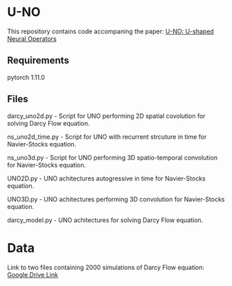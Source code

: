 # U-NO
This repository contains code accompaning the paper: [U-NO: U-shaped Neural Operators](https://arxiv.org/pdf/2204.11127.pdf)

## Requirements
pytorch 1.11.0

## Files
darcy_uno2d.py - Script for  UNO performing 2D spatial covolution for solving Darcy Flow equation. 

ns_uno2d_time.py - Script for UNO with recurrent strcuture in time for Navier-Stocks equation.

ns_uno3d.py - Script for UNO performing 3D spatio-temporal convolution for Navier-Stocks equation.

UNO2D.py - UNO achitectures autogressive in time for Navier-Stocks equation.

UNO3D.py - UNO achitectures performing 3D convolution for Navier-Stocks equation.

darcy_model.py - UNO achitectures for solving Darcy Flow equation.

# Data

Link to two files containing 2000 simulations of Darcy Flow equation:
[Google Drive Link](https://drive.google.com/drive/folders/1y6j5sL4QrpKTMrlVAyN7bUlt785oQtOm?usp=sharing)
